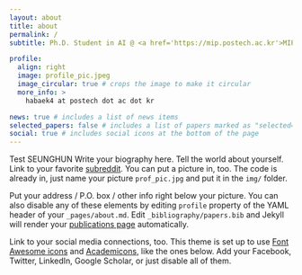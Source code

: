 ```yaml
---
layout: about
title: about
permalink: /
subtitle: Ph.D. Student in AI @ <a href='https://mip.postech.ac.kr'>MIP Lab</a>, POSTECH

profile:
  align: right
  image: profile_pic.jpeg
  image_circular: true # crops the image to make it circular
  more_info: >
    habaek4 at postech dot ac dot kr

news: true # includes a list of news items
selected_papers: false # includes a list of papers marked as "selected={true}"
social: true # includes social icons at the bottom of the page
---
```


Test SEUNGHUN
Write your biography here. Tell the world about yourself. Link to your favorite [subreddit](http://reddit.com). You can put a picture in, too. The code is already in, just name your picture `prof_pic.jpg` and put it in the `img/` folder.

Put your address / P.O. box / other info right below your picture. You can also disable any of these elements by editing `profile` property of the YAML header of your `_pages/about.md`. Edit `_bibliography/papers.bib` and Jekyll will render your [publications page](/al-folio/publications/) automatically.

Link to your social media connections, too. This theme is set up to use [Font Awesome icons](https://fontawesome.com/) and [Academicons](https://jpswalsh.github.io/academicons/), like the ones below. Add your Facebook, Twitter, LinkedIn, Google Scholar, or just disable all of them.
